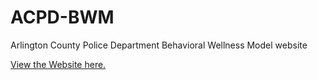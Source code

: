 # ACPD-BWM
Arlington County Police Department Behavioral Wellness Model website

[View the Website here.](https://acpd-bwm.web.app/)
